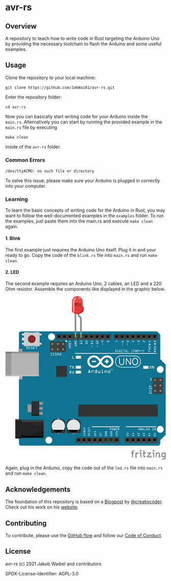 # avr-rs

## Overview

A repository to teach how to write code in Rust targeting the Arduino Uno by providing the necessary toolchain to flash the Arduino and some useful examples.

## Usage

Clone the repository to your local machine:
```
git clone https://github.com/JakWai01/avr-rs.git
```

Enter the repository folder:
```
cd avr-rs
```

Now you can basically start writing code for your Arduino inside the `main.rs`. Alternatively you can start by running the provided example in the `main.rs` file by executing
```
make clean
```
inside of the `avr-rs` folder.

### Common Errors

```
/dev/ttyACMO: no such file or directory
```
To solve this issue, please make sure your Arduino is plugged in correctly into your computer.

### Learning

To learn the basic concepts of writing code for the Arduino in Rust, you may want to follow the well-documented examples in the `examples` folder. To run the examples, just paste them into the main.rs and execute `make clean` again.

#### 1. Blink

The first example just requires the Arduino Uno itself. Plug it in and your ready to go. 
Copy the code of the `blink.rs` file into `main.rs` and run `make clean`. 

#### 2. LED 

The second example requires an Arduino Uno, 2 cables, an LED and a 220 Ohm resistor.
Assemble the components like displayed in the graphic below.

![led](/assets/led_example.png)

Again, plug in the Arduino, copy the code out of the `led.rs` file into `main.rs` and run `make clean`.

## Acknowledgements

The foundation of this repository is based on a [Blogpost](https://dev.to/creativcoder/how-to-run-rust-on-arduino-uno-40c0) by [@creativcoder](https://twitter.com/creativcoder). Check out his work on his [website](https://bio.link/creativcoder).

## Contributing

To contribute, please use the [GitHub flow](https://guides.github.com/introduction/flow/) and follow our [Code of Conduct](./CODE_OF_CONDUCT.md).

## License 

avr-rs (c) 2021 Jakob Waibel and contributors

SPDX-License-Identifier: AGPL-3.0